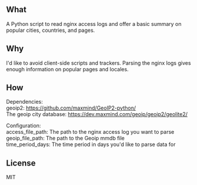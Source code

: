 ## What
A Python script to read nginx access logs and offer a basic summary on popular cities, countries, and pages.

## Why
I'd like to avoid client-side scripts and trackers. Parsing the nginx logs gives enough information on popular pages and locales.

## How
Dependencies:  
geoip2: https://github.com/maxmind/GeoIP2-python/  
The geoip city database: https://dev.maxmind.com/geoip/geoip2/geolite2/  

Configuration:  
access_file_path: The path to the nginx access log you want to parse  
geoip_file_path: The path to the Geoip mmdb file  
time_period_days: The time period in days you'd like to parse data for  

## License
MIT 
